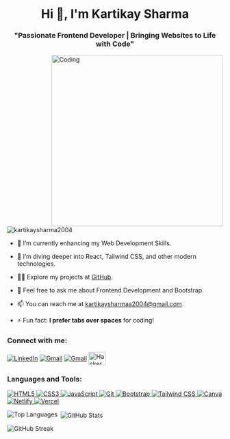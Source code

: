 <h1 align="center">Hi 👋, I'm Kartikay Sharma</h1>
<h3 align="center">"Passionate Frontend Developer | Bringing Websites to Life with Code"</h3>
<img align="right" alt="Coding" width="400" src="https://cdn.dribbble.com/users/1162077/screenshots/3848914/programmer.gif">

<p align="left"> <img src="https://komarev.com/ghpvc/?username=kartikaysharma2004&label=Profile%20views&color=0e75b6&style=flat" alt="kartikaysharma2004" /> </p>

- 🔭 I’m currently enhancing my Web Development Skills.

- 🌱 I’m diving deeper into React, Tailwind CSS, and other modern technologies.

- 👨‍💻 Explore my projects at [GitHub](https://github.com/Kartikaysharma2004/).

- 💬 Feel free to ask me about Frontend Development and Bootstrap.

- 📫 You can reach me at kartikaysharmaa2004@gmail.com.

- ⚡ Fun fact: <b>I prefer tabs over spaces</b> for coding!

<h3 align="left">Connect with me:</h3>
<p align="left">
<a href="https://www.linkedin.com/in/kartikay-sharma2004/" target="blank"><img align="center" src="https://camo.githubusercontent.com/29ba59dbf61686238096822c7de916a9b41c40bf362b70e7f2c609551ce8f656/68747470733a2f2f696d672e736869656c64732e696f2f62616467652f6c696e6b6564696e2d2532333030373742352e7376673f7374796c653d666f722d7468652d6261646765266c6f676f3d6c696e6b6564696e266c6f676f436f6c6f723d7768697465" alt="LinkedIn" /></a>
  <a href="mailto:kartikaysharmaa2004@gmail.com" target="blank"><img align="center" src="https://camo.githubusercontent.com/71a0f4bfcf1f2220e2b1c246ac2ee681c47ee914d1c1f0e27a0e6c9ac2e9f134/68747470733a2f2f696d672e736869656c64732e696f2f62616467652f476d61696c2d4431343833363f7374796c653d666f722d7468652d6261646765266c6f676f3d676d61696c266c6f676f436f6c6f723d7768697465" alt="Gmail" /></a>
  <a href="https://t.me/kartikay2004" target="blank"><img align="center" src="https://camo.githubusercontent.com/afaa74bcd8ebafeffb8c818bfa55e4b4923498b32ccbb1189fcc170fd43b490c/68747470733a2f2f696d672e736869656c64732e696f2f62616467652f54656c656772616d2d3243413545303f7374796c653d666f722d7468652d6261646765266c6f676f3d74656c656772616d266c6f676f436f6c6f723d7768697465" alt="Gmail" /></a>
<a href="https://www.hackerrank.com/profile/kartikaysharmaa1" target="blank"><img align="center" src="https://raw.githubusercontent.com/rahuldkjain/github-profile-readme-generator/master/src/images/icons/Social/hackerrank.svg" alt="HackerRank" height="30" width="40" /></a>
</p>

<h3 align="left">Languages and Tools:</h3>
<p align="left">
  <a href="https://html.com/" target="_blank" rel="noreferrer">
    <img src="https://camo.githubusercontent.com/17196bacf60bcca3b4c79fafc838bd8458aa963163f2b78bed9871db69f28c5d/68747470733a2f2f696d672e736869656c64732e696f2f62616467652f68746d6c352532302d2532334533344632362e7376673f267374796c653d666f722d7468652d6261646765266c6f676f3d68746d6c35266c6f676f436f6c6f723d7768697465" alt="HTML5" />
  </a>
  <a href="https://en.wikipedia.org/wiki/CSS" target="_blank" rel="noreferrer">
    <img src="https://camo.githubusercontent.com/65085efc27ad50d998fbf08c5cb167775eccac96ef4daf378c59de87578dd95a/68747470733a2f2f696d672e736869656c64732e696f2f62616467652f637373332532302d2532333135373242362e7376673f267374796c653d666f722d7468652d6261646765266c6f676f3d63737333266c6f676f436f6c6f723d7768697465" alt="CSS3" />
  </a>
  <a href="https://developer.mozilla.org/en-US/docs/Web/JavaScript" target="_blank" rel="noreferrer">
    <img src="https://img.shields.io/badge/javascript-%23323330.svg?style=for-the-badge&logo=javascript&logoColor=%23F7DF1E" alt="JavaScript" />
  </a>
  <a href="https://git-scm.com/" target="_blank" rel="noreferrer">
    <img src="https://img.shields.io/badge/git-%23F05033.svg?style=for-the-badge&logo=git&logoColor=white" alt="Git" />
  </a>
  <a href="https://getbootstrap.com/" target="_blank" rel="noreferrer">
  <img src="https://img.shields.io/badge/bootstrap-%238511FA.svg?style=for-the-badge&logo=bootstrap&logoColor=white" alt="Bootstrap" />
  </a>
  <a href="https://tailwindcss.com/" target="_blank" rel="noreferrer">
    <img src="https://img.shields.io/badge/tailwindcss-%2338B2AC.svg?style=for-the-badge&logo=tailwind-css&logoColor=white" alt="Tailwind CSS" />
  </a>
  <a href="https://www.canva.com/" target="_blank" rel="noreferrer">
  <img src="https://img.shields.io/badge/Canva-%2300C4CC.svg?style=for-the-badge&logo=Canva&logoColor=white" alt="Canva" />
  </a>
  <a href="https://www.netlify.com/" target="_blank" rel="noreferrer">
    <img src="https://img.shields.io/badge/netlify-%23000000.svg?style=for-the-badge&logo=netlify&logoColor=lightblue" alt= "Netlify" />
  </a>
  <a href="https://vercel.com/" target="_blank" rel="noreferrer">
    <img src="https://img.shields.io/badge/vercel-%23000000.svg?style=for-the-badge&logo=vercel&logoColor=white" alt= "Vercel" />
  </a>
</p>

<p><img align="left" src="https://github-readme-stats.vercel.app/api/top-langs?username=kartikaysharma2004&show_icons=true&locale=en&layout=compact&bg_color=000000&text_color=ffffff&icon_color=ffffff" alt="Top Languages" /></p>

<p>&nbsp;<img align="center" src="https://github-readme-stats.vercel.app/api?username=kartikaysharma2004&show_icons=true&locale=en&bg_color=000000&text_color=ffffff&icon_color=ffffff" alt="GitHub Stats" /></p>

<p><img align="center" src="https://github-readme-streak-stats.herokuapp.com/?user=kartikaysharma2004&background=000000&stroke=ffffff&ring=ffa500&fire=ffa500&currStreakNum=ffa500&sideNums=ffffff&currStreakLabel=ffffff&sideLabels=ffffff&dates=ffffff" alt="GitHub Streak" /></p>
